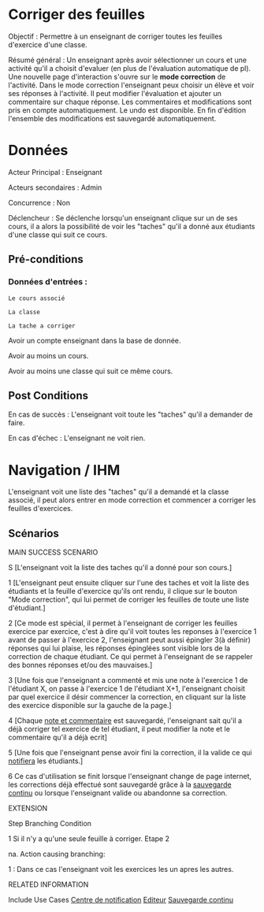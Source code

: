 # Corriger des feuilles

Objectif : Permettre à un enseignant de corriger toutes les feuilles d'exercice d'une classe.

Résumé général : Un enseignant après avoir sélectionner un cours et une activité qu'il a choisit d'evaluer (en plus de l'évaluation automatique de pl). Une nouvelle page d'interaction s'ouvre sur le **mode correction** de l'activité. Dans le mode correction l'enseignant peux choisir un élève et voir ses réponses à l'activité. Il peut modifier l'évaluation et ajouter un commentaire sur chaque réponse. Les commentaires et modifications sont pris en compte automatiquement. Le undo est disponible. En fin d'édition l'ensemble des modifications est sauvegardé automatiquement.

# Données

Acteur Principal : Enseignant

Acteurs secondaires : Admin

Concurrence : Non

Déclencheur : Se déclenche lorsqu'un enseignant clique sur un de ses cours, il a alors la possibilité de voir les "taches" qu'il a donné aux étudiants d'une classe qui suit ce cours.


## Pré-conditions

### Données d'entrées :
	Le cours associé

	La classe

	La tache a corriger

Avoir un compte enseignant dans la base de donnée.

Avoir au moins un cours.

Avoir au moins une classe qui suit ce même cours.

## Post Conditions

En cas de succès : L'enseignant voit toute les "taches" qu'il a demander de faire.

En cas d'échec : L'enseignant ne voit rien.

# Navigation / IHM 

L'enseignant voit une liste des "taches" qu'il a demandé et la classe associé, il peut alors entrer en mode correction et commencer a corriger les feuilles d'exercices.


## Scénarios

MAIN SUCCESS SCENARIO

S	[L'enseignant voit la liste des taches qu'il a donné pour son cours.]

1	[L'enseignant peut ensuite cliquer sur l'une des taches et voit la liste des étudiants et la feuille d'exercice qu'ils ont rendu, il clique sur le bouton "Mode correction", qui lui permet de corriger les feuilles de toute une liste d'étudiant.]

2	[Ce mode est spécial, il permet à l'enseignant de corriger les feuilles exercice par exercice, c'est à dire qu'il voit toutes les reponses à l'exercice 1 avant de passer à l'exercice 2, l'enseignant peut aussi épingler 3(à définir) réponses qui lui plaise, les réponses épinglées sont visible lors de la correction de chaque étudiant. Ce qui permet à l'enseignant de se rappeler des bonnes réponses et/ou des mauvaises.] 

3	[Une fois que l'enseignant a commenté et mis une note à l'exercice 1 de l'étudiant X, on  passe à l'exercice 1 de l'étudiant X+1, l'enseignant choisit par quel exercice il désir commencer la correction, en cliquant sur la liste des exercice disponible sur la gauche de la page.]

4	[Chaque [note et commentaire](../../concept/editeurdechamps.md) est sauvegardé, l'enseignant sait qu'il a déjà corriger tel exercice de tel étudiant, il peut modifier la note et le commentaire qu'il a déjà ecrit]

5	[Une fois que l'enseignant pense avoir fini la correction, il la valide ce qui [notifiera](~/concept/centredenotification.md) les étudiants.]

6   Ce cas d'utilisation se finit lorsque l'enseignant change de page internet, les corrections déjà effectué sont sauvegardé grâce à la [sauvegarde continu](../../concept/zonetampon.md) ou lorsque l'enseignant valide ou abandonne sa correction.


EXTENSION 

Step    Branching Condition

1	 Si il n'y a qu'une seule feuille à corriger. Etape 2

na.  Action causing branching:

1 : Dans ce cas l'enseignant voit les exercices les un apres les autres.

RELATED INFORMATION

Include Use Cases	[Centre de notification](../../concept/centredenotification.md) [Editeur](../../concept/editeurdechamps.md) [Sauvegarde continu](../../concept/zonetampon.md) 
